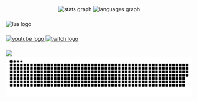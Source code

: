 <div align="center">
  <img src="https://github-readme-stats.vercel.app/api?username=1Bl4ck&hide_title=false&hide_rank=false&show_icons=true&include_all_commits=true&count_private=true&disable_animations=false&theme=dracula&locale=en&hide_border=false" height="150" alt="stats graph"  />
  <img src="https://github-readme-stats.vercel.app/api/top-langs?username=1Bl4ck&locale=en&hide_title=false&layout=compact&card_width=320&langs_count=5&theme=dracula&hide_border=false" height="150" alt="languages graph"  />
</div>

###

<div align="left">
  <img src="https://cdn.jsdelivr.net/gh/devicons/devicon/icons/lua/lua-original.svg" height="30" alt="lua logo"  />
  <img width="12" />
</div>

###

<div align="left">
  <a href="https://www.youtube.com/channel/UCcw8npeRc2ukBIzmg_wOXZw" target="_blank">
    <img src="https://img.shields.io/static/v1?message=Youtube&logo=youtube&label=&color=FF0000&logoColor=white&labelColor=&style=for-the-badge" height="35" alt="youtube logo"  />
  </a>
  <a href="https://www.twitch.tv/1bl4ckk" target="_blank">
    <img src="https://img.shields.io/static/v1?message=Twitch&logo=twitch&label=&color=9146FF&logoColor=white&labelColor=&style=for-the-badge" height="35" alt="twitch logo"  />
  </a>
</div>

###

<img align="left" src="https://profile-counter.glitch.me/1Bl4ck/count.svg?"  />

###

<br clear="both">

<img src="https://raw.githubusercontent.com/1Bl4ck/1Bl4ck/output/snake.svg" alt="Snake animation" />

###
